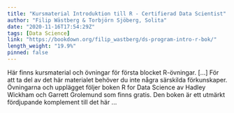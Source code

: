 ```yaml
---
title: "Kursmaterial Introduktion till R - Certifierad Data Scientist"
author: "Filip Wästberg & Torbjörn Sjöberg, Solita"
date: "2020-11-16T17:54:29Z"
tags: [Data Science]
link: "https://bookdown.org/filip_wastberg/ds-program-intro-r-bok/"
length_weight: "19.9%"
pinned: false
---
```


Här finns kursmaterial och övningar för första blocket R-övningar. [...] För att ta del av det här materialet behöver du inte några särskilda förkunskaper. Övningarna och upplägget följer boken R for Data Science av Hadley Wickham och Garrett Grolemund som finns gratis. Den boken är ett utmärkt fördjupande komplement till det här ...
